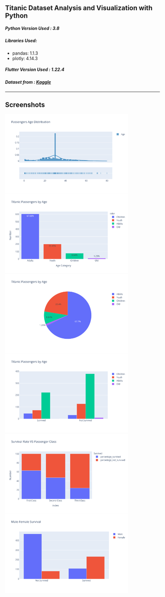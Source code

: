 
Titanic Dataset Analysis and Visualization with Python
-------------
##### Python Version Used : 3.8
##### Libraries Used:
- pandas: 1.1.3
- plotly: 4.14.3

##### Flutter Version Used : 1.22.4  
##### Dataset from : [Kaggle](https://www.kaggle.com/c/titanic/data)  

-------------  

## Screenshots  

<p float="left">
  <img src="screenshots/8.png" width="400" /> 
  <img src="screenshots/4.png" width="400" />
  <img src="screenshots/5.png" width="400" /> 
  <img src="screenshots/6.png" width="400" />
  <img src="screenshots/7.png" width="400" />
    <img src="screenshots/3.png" width="400" />
</p>